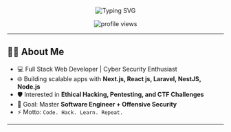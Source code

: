 <!-- Animated Header -->
<p align="center">
  <img src="https://readme-typing-svg.herokuapp.com?font=Fira+Code&size=28&duration=3000&pause=1000&color=00FF00&center=true&vCenter=true&width=650&lines=Hello+World!+%F0%9F%91%8B;Full+Stack+Developer+%26+Ethical+Hacker;Cyber+Security+%7C+Software+Engineer;Welcome+to+my+GitHub+Profile!" alt="Typing SVG" />
</p>

<!-- Profile Views -->
<p align="center">
  <img src="https://komarev.com/ghpvc/?username=xRiot45&label=Profile%20Views&color=00ff00&style=flat" alt="profile views" />
</p>

---

## 👨‍💻 About Me
- 💻 Full Stack Web Developer | Cyber Security Enthusiast 
- 🌐 Building scalable apps with **Next.js, React js, Laravel, NestJS, Node.js**  
- 🛡️ Interested in **Ethical Hacking, Pentesting, and CTF Challenges**  
- 🎯 Goal: Master **Software Engineer + Offensive Security**  
- ⚡ Motto: `Code. Hack. Learn. Repeat.`

---
